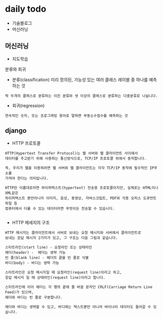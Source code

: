 # daily todo

- 기술블로그
- 머신러닝

## 머신러닝

- 지도학습

분류와 회귀

- 분류(classification)
미리 정의된, 가능성 있는 여러 클래스 레이블 중 하나를 예측하는 것

```
딱 두개의 클래스로 분류하는 이진 분류와 셋 이상의 클래스로 분류하는 다중분류로 나뉩니다.
```

- 회귀(regression)

```
연속적인 숫자, 또는 프로그래밍 용어로 말하면 부동소수점수를 예측하는 것
```


## django

- HTTP 프로토콜

```
HTTP(Hypertext Transfer Protocol)는 웹 서버와 웹 클라이언트 사이에서
데이터를 주고받기 위해 사용하는 통신방식으로, TCP/IP 프로토콜 위에서 동작합니다.

즉, 우리가 웹을 이용하려면 웹 서버와 웹 클라이언트는 각각 TCP/IP 동작에 필수적인 IP주소를 
가져야 한다는 의미입니다.

HTTP란 이름대로라면 하이퍼텍스트(hypertext) 전송용 프로토콜이지만, 실제로는 HTML이나 XML같은
하이퍼텍스트 뿐만아니라 이미지, 음성, 동영상, 자바스크립트, PDF와 각종 오피스 도큐먼트 파일 등
컴퓨터에서 다룰 수 있는 데이터라면 무엇이든 전송할 수 있습니다.


```

- HTTP 메세지의 구조

```
HTTP 메시지는 클라이언트에서 서버로 보내는 요청 메시지와 서버에서 클라이언트로
보내는 응답 메시지 2가지가 있고, 그 구조는 다음 그림과 같습니다.

스타트라인(start line) - 요청라인 또는 상태라인
헤더(header) -  헤더는 생략 가능
빈 줄(blank line) - 헤더의 끝을 빈 줄로 식별
바디(body) - 바디는 생략 가능

스타트라인은 요청 메시지일 때 요청라인(request line)이라고 하고, 
응답 메시지 일 때 상태라인(request line)이라고 합니다.

스타트라인에 이어 헤더는 각 행의 끝에 줄 바꿈 문자인 CRLF(Carriage Return Line Feed)가 있으며,
헤더와 바디는 빈 줄로 구분합니다.

헤더와 바디는 생략할 수 있고, 바디에는 텍스트뿐만 아니라 바이너리 데이터도 들어갈 수 있습니다.
```